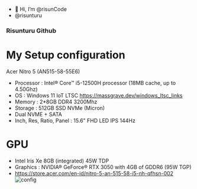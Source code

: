 - 👋 Hi, I’m @risunCode
- @risunturu
### Risunturu Github

# My Setup configuration
Acer Nitro 5 (AN515-58-55E6)
- Processor : Intel® Core™ i5-12500H processor (18MB cache, up to 4.50Ghz) 
- OS : Windows 11 IoT LTSC https://massgrave.dev/windows_ltsc_links
- Memory : 2*8GB DDR4 3200Mhz
- Storage : 512GB SSD NVMe (Micron)
- Dual NVME + SATA
- Inch, Res, Ratio, Panel : 15.6" FHD LED IPS 144Hz

# GPU
- Intel Iris Xe 8GB (integrated) 45W TDP
- Graphics : NVIDIA® GeForce® RTX 3050 with 4GB of GDDR6 (95W TGP)
- https://store.acer.com/en-id/nitro-5-an-515-58-i5-nh-qfhsn-002
![config](https://github.com/risunCode/risunCode/assets/155391863/c96559c4-30ba-4841-a1c0-b0fc8869c1cf)

<!---
DindaLuka/DindaLuka is a ✨ special ✨ repository because its `README.md` (this file) appears on your GitHub profile.
You can click the Preview link to take a look at your changes.
--->
